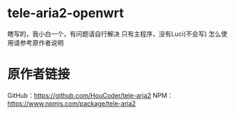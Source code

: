 # tele-aria2-openwrt

瞎写的，我小白一个，有问题请自行解决
只有主程序，没有Luci(不会写)
怎么使用请参考原作者说明

# 原作者链接

GitHub：https://github.com/HouCoder/tele-aria2
NPM：https://www.npmjs.com/package/tele-aria2
